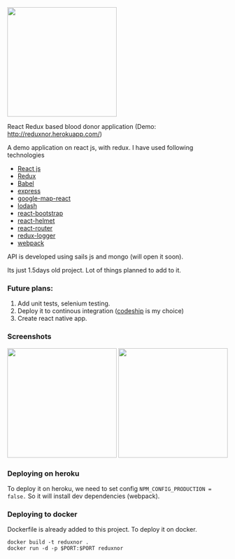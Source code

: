 <img src="https://www.dropbox.com/s/w0kjalp73brkhqq/Screenshot%202016-06-08%2018.17.41.png?raw=1" width="250">

React Redux based blood donor application (Demo: http://reduxnor.herokuapp.com/)

A demo application on react js, with redux. I have used following technologies

* [React js](https://facebook.github.io/react/)
* [Redux](https://github.com/reactjs/redux)
* [Babel](https://babeljs.io/)
* [express](http://expressjs.com/)
* [google-map-react](https://github.com/istarkov/google-map-react)
* [lodash](https://lodash.com/)
* [react-bootstrap](https://react-bootstrap.github.io/)
* [react-helmet](https://github.com/nfl/react-helmet)
* [react-router](https://github.com/reactjs/react-router)
* [redux-logger](https://github.com/evgenyrodionov/redux-logger)
* [webpack](https://webpack.github.io/)

API is developed using sails js and mongo (will open it soon). 

Its just 1.5days old project. Lot of things planned to add to it.

### Future plans:

1. Add unit tests, selenium testing.
2. Deploy it to continous integration ([codeship](https://codeship.com/) is my choice)
3. Create react native app. 

### Screenshots
<img src="https://www.dropbox.com/s/twn6zozgzw2ln6o/Screenshot%202016-06-08%2019.51.21.png?raw=1" width="250">
<img src="https://www.dropbox.com/s/cbkom9d8smzuuba/Screenshot%202016-06-08%2019.53.50.png?raw=1" width="250">

### Deploying on heroku
To deploy it on heroku, we need to set config ``` NPM_CONFIG_PRODUCTION = false. ``` So it will install dev dependencies (webpack).

### Deploying to docker
Dockerfile is already added to this project. To deploy it on docker.
 ```
docker build -t reduxnor .
docker run -d -p $PORT:$PORT reduxnor
 ```

